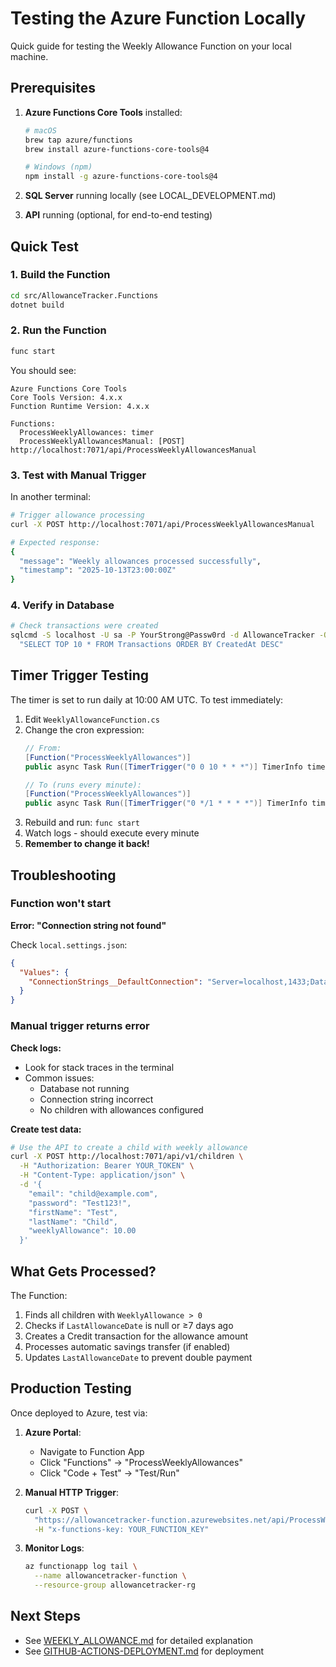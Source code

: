 # Testing the Azure Function Locally

Quick guide for testing the Weekly Allowance Function on your local machine.

## Prerequisites

1. **Azure Functions Core Tools** installed:
   ```bash
   # macOS
   brew tap azure/functions
   brew install azure-functions-core-tools@4

   # Windows (npm)
   npm install -g azure-functions-core-tools@4
   ```

2. **SQL Server** running locally (see LOCAL_DEVELOPMENT.md)

3. **API** running (optional, for end-to-end testing)

## Quick Test

### 1. Build the Function

```bash
cd src/AllowanceTracker.Functions
dotnet build
```

### 2. Run the Function

```bash
func start
```

You should see:
```
Azure Functions Core Tools
Core Tools Version: 4.x.x
Function Runtime Version: 4.x.x

Functions:
  ProcessWeeklyAllowances: timer
  ProcessWeeklyAllowancesManual: [POST] http://localhost:7071/api/ProcessWeeklyAllowancesManual
```

### 3. Test with Manual Trigger

In another terminal:

```bash
# Trigger allowance processing
curl -X POST http://localhost:7071/api/ProcessWeeklyAllowancesManual

# Expected response:
{
  "message": "Weekly allowances processed successfully",
  "timestamp": "2025-10-13T23:00:00Z"
}
```

### 4. Verify in Database

```bash
# Check transactions were created
sqlcmd -S localhost -U sa -P YourStrong@Passw0rd -d AllowanceTracker -Q \
  "SELECT TOP 10 * FROM Transactions ORDER BY CreatedAt DESC"
```

## Timer Trigger Testing

The timer is set to run daily at 10:00 AM UTC. To test immediately:

1. Edit `WeeklyAllowanceFunction.cs`
2. Change the cron expression:
   ```csharp
   // From:
   [Function("ProcessWeeklyAllowances")]
   public async Task Run([TimerTrigger("0 0 10 * * *")] TimerInfo timer)

   // To (runs every minute):
   [Function("ProcessWeeklyAllowances")]
   public async Task Run([TimerTrigger("0 */1 * * * *")] TimerInfo timer)
   ```
3. Rebuild and run: `func start`
4. Watch logs - should execute every minute
5. **Remember to change it back!**

## Troubleshooting

### Function won't start

**Error: "Connection string not found"**

Check `local.settings.json`:
```json
{
  "Values": {
    "ConnectionStrings__DefaultConnection": "Server=localhost,1433;Database=AllowanceTracker;User Id=sa;Password=YourStrong@Passw0rd;TrustServerCertificate=true;MultipleActiveResultSets=true"
  }
}
```

### Manual trigger returns error

**Check logs:**
- Look for stack traces in the terminal
- Common issues:
  - Database not running
  - Connection string incorrect
  - No children with allowances configured

**Create test data:**
```bash
# Use the API to create a child with weekly allowance
curl -X POST http://localhost:7071/api/v1/children \
  -H "Authorization: Bearer YOUR_TOKEN" \
  -H "Content-Type: application/json" \
  -d '{
    "email": "child@example.com",
    "password": "Test123!",
    "firstName": "Test",
    "lastName": "Child",
    "weeklyAllowance": 10.00
  }'
```

## What Gets Processed?

The Function:
1. Finds all children with `WeeklyAllowance > 0`
2. Checks if `LastAllowanceDate` is null or ≥7 days ago
3. Creates a Credit transaction for the allowance amount
4. Processes automatic savings transfer (if enabled)
5. Updates `LastAllowanceDate` to prevent double payment

## Production Testing

Once deployed to Azure, test via:

1. **Azure Portal**:
   - Navigate to Function App
   - Click "Functions" → "ProcessWeeklyAllowances"
   - Click "Code + Test" → "Test/Run"

2. **Manual HTTP Trigger**:
   ```bash
   curl -X POST \
     "https://allowancetracker-function.azurewebsites.net/api/ProcessWeeklyAllowancesManual" \
     -H "x-functions-key: YOUR_FUNCTION_KEY"
   ```

3. **Monitor Logs**:
   ```bash
   az functionapp log tail \
     --name allowancetracker-function \
     --resource-group allowancetracker-rg
   ```

## Next Steps

- See [WEEKLY_ALLOWANCE.md](WEEKLY_ALLOWANCE.md) for detailed explanation
- See [GITHUB-ACTIONS-DEPLOYMENT.md](GITHUB-ACTIONS-DEPLOYMENT.md) for deployment
